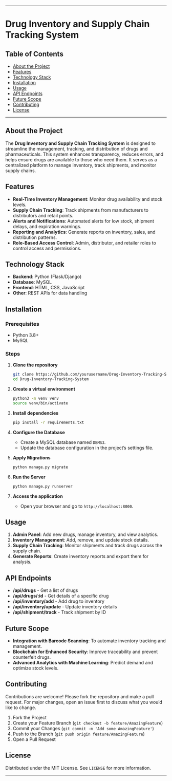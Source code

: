 
---

# Drug Inventory and Supply Chain Tracking System

## Table of Contents
- [About the Project](#about-the-project)
- [Features](#features)
- [Technology Stack](#technology-stack)
- [Installation](#installation)
- [Usage](#usage)
- [API Endpoints](#api-endpoints)
- [Future Scope](#future-scope)
- [Contributing](#contributing)
- [License](#license)

---

## About the Project

The **Drug Inventory and Supply Chain Tracking System** is designed to streamline the management, tracking, and distribution of drugs and pharmaceuticals. This system enhances transparency, reduces errors, and helps ensure drugs are available to those who need them. It serves as a centralized platform to manage inventory, track shipments, and monitor supply chains.

## Features

- **Real-Time Inventory Management**: Monitor drug availability and stock levels.
- **Supply Chain Tracking**: Track shipments from manufacturers to distributors and retail points.
- **Alerts and Notifications**: Automated alerts for low stock, shipment delays, and expiration warnings.
- **Reporting and Analytics**: Generate reports on inventory, sales, and distribution patterns.
- **Role-Based Access Control**: Admin, distributor, and retailer roles to control access and permissions.

## Technology Stack

- **Backend**: Python (Flask/Django)
- **Database**: MySQL
- **Frontend**: HTML, CSS, JavaScript
- **Other**: REST APIs for data handling

## Installation

### Prerequisites
- Python 3.8+
- MySQL

### Steps

1. **Clone the repository**
   ```bash
   git clone https://github.com/yourusername/Drug-Inventory-Tracking-System.git
   cd Drug-Inventory-Tracking-System
   ```

2. **Create a virtual environment**
   ```bash
   python3 -m venv venv
   source venv/bin/activate
   ```

3. **Install dependencies**
   ```bash
   pip install -r requirements.txt
   ```

4. **Configure the Database**
   - Create a MySQL database named `DBMS3`.
   - Update the database configuration in the project’s settings file.

5. **Apply Migrations**
   ```bash
   python manage.py migrate
   ```

6. **Run the Server**
   ```bash
   python manage.py runserver
   ```

7. **Access the application**
   - Open your browser and go to `http://localhost:8000`.

## Usage

1. **Admin Panel**: Add new drugs, manage inventory, and view analytics.
2. **Inventory Management**: Add, remove, and update stock details.
3. **Supply Chain Tracking**: Monitor shipments and track drugs across the supply chain.
4. **Generate Reports**: Create inventory reports and export them for analysis.

## API Endpoints

- **/api/drugs** - Get a list of drugs
- **/api/drugs/:id** - Get details of a specific drug
- **/api/inventory/add** - Add drug to inventory
- **/api/inventory/update** - Update inventory details
- **/api/shipment/track** - Track shipment by ID

## Future Scope

- **Integration with Barcode Scanning**: To automate inventory tracking and management.
- **Blockchain for Enhanced Security**: Improve traceability and prevent counterfeit drugs.
- **Advanced Analytics with Machine Learning**: Predict demand and optimize stock levels.

## Contributing

Contributions are welcome! Please fork the repository and make a pull request. For major changes, open an issue first to discuss what you would like to change.

1. Fork the Project
2. Create your Feature Branch (`git checkout -b feature/AmazingFeature`)
3. Commit your Changes (`git commit -m 'Add some AmazingFeature'`)
4. Push to the Branch (`git push origin feature/AmazingFeature`)
5. Open a Pull Request

## License

Distributed under the MIT License. See `LICENSE` for more information.

---

